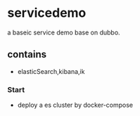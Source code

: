 # servicedemo
a baseic service demo base on dubbo. 
## contains
* elasticSearch,kibana,ik
### Start
* deploy a es cluster by docker-compose
   >     

